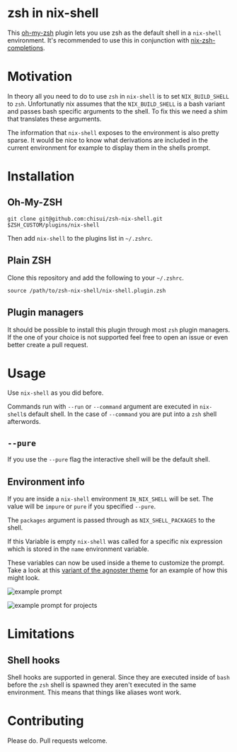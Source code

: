 
# zsh in nix-shell

This [oh-my-zsh](https://github.com/robbyrussell/oh-my-zsh/) plugin lets you use zsh as the default shell in a `nix-shell` environment. It's recommended to use this in conjunction with [nix-zsh-completions](https://github.com/spwhitt/nix-zsh-completions).

# Motivation

In theory all you need to do to use `zsh` in `nix-shell` is to set `NIX_BUILD_SHELL` to `zsh`. Unfortunatly nix assumes that the `NIX_BUILD_SHELL` is a bash variant and passes bash specific arguments to the shell. To fix this we need a shim that translates these arguments.

The information that `nix-shell` exposes to the environment is also pretty sparse. It would be nice to know what derivations are included in the current environment for example to display them in the shells prompt. 

# Installation

## Oh-My-ZSH

    git clone git@github.com:chisui/zsh-nix-shell.git $ZSH_CUSTOM/plugins/nix-shell

Then add `nix-shell` to the plugins list in `~/.zshrc`.

## Plain ZSH

Clone this repository and add the following to your `~/.zshrc`.

    source /path/to/zsh-nix-shell/nix-shell.plugin.zsh

## Plugin managers

It should be possible to install this plugin through most `zsh` plugin managers. If the one of your choice is not supported feel free to open an issue or even better create a pull request.

# Usage

Use `nix-shell` as you did before.

Commands run with `--run` or `--command` argument are executed in `nix-shell`s default shell. In the case of `--command` you are put into a `zsh` shell afterwords.

## `--pure`

If you use the `--pure` flag the interactive shell will be the default shell.

## Environment info

If you are inside a `nix-shell` environment `IN_NIX_SHELL` will be set. The value will be `impure` or `pure` if you specified `--pure`.

The `packages` argument is passed through as `NIX_SHELL_PACKAGES` to the shell. 

If this Variable is empty `nix-shell` was called for a specific nix expression which is stored in the `name` environment variable.

These variables can now be used inside a theme to customize the prompt. Take a look at this [variant of the agnoster theme](https://gist.github.com/chisui/0d12bd51a5fd8e6bb52e6e6a43d31d5e#file-agnoster-nix-zsh-theme) for an example of how this might look.

![example prompt](https://gist.githubusercontent.com/chisui/0d12bd51a5fd8e6bb52e6e6a43d31d5e/raw/8787d8e234e895b2c74194936290a0da9be539ff/example.png)

![example prompt for projects](https://gist.githubusercontent.com/chisui/0d12bd51a5fd8e6bb52e6e6a43d31d5e/raw/ea75cad507e2899b9b6d6ce423330641911110d8/exampleProject.png)

# Limitations

## Shell hooks

Shell hooks are supported in general. Since they are executed inside of `bash` before the `zsh` shell is spawned they aren't executed in the same environment. This means that things like aliases wont work.

# Contributing

Please do. Pull requests welcome.


